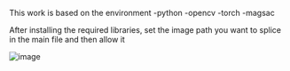 This work is based on the environment
-python
-opencv
-torch
-magsac

After installing the required libraries, set the image path you want to splice in the main file and then allow it


![image](https://github.com/user-attachments/assets/fd9825bb-cbdc-4472-a6ed-4b8fc9091815)
